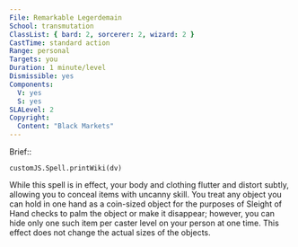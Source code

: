 ```yaml
---
File: Remarkable Legerdemain
School: transmutation
ClassList: { bard: 2, sorcerer: 2, wizard: 2 }
CastTime: standard action
Range: personal
Targets: you
Duration: 1 minute/level
Dismissible: yes
Components:
  V: yes
  S: yes
SLALevel: 2
Copyright:
  Content: "Black Markets"
---
```

Brief:: 

```dataviewjs
customJS.Spell.printWiki(dv)
```

While this spell is in effect, your body and clothing flutter and distort subtly, allowing you to conceal items with uncanny skill. You treat any object you can hold in one hand as a coin-sized object for the purposes of Sleight of Hand checks to palm the object or make it disappear; however, you can hide only one such item per caster level on your person at one time. This effect does not change the actual sizes of the objects.
